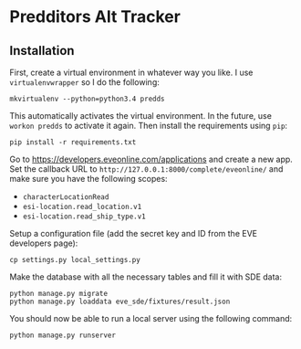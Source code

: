 # Predditors Alt Tracker

## Installation

First, create a virtual environment in whatever way you like. I use
`virtualenvwrapper` so I do the following:

    mkvirtualenv --python=python3.4 predds

This automatically activates the virtual environment. In the future, use `workon
predds` to activate it again. Then install the requirements using `pip`:

    pip install -r requirements.txt

Go to https://developers.eveonline.com/applications and create a new app. Set
the callback URL to `http://127.0.0.1:8000/complete/eveonline/` and make sure
you have the following scopes:

 * `characterLocationRead`
 * `esi-location.read_location.v1`
 * `esi-location.read_ship_type.v1`

Setup a configuration file (add the secret key and ID from the EVE developers
page):

    cp settings.py local_settings.py

Make the database with all the necessary tables and fill it with SDE data:

    python manage.py migrate
    python manage.py loaddata eve_sde/fixtures/result.json

You should now be able to run a local server using the following command:

    python manage.py runserver
